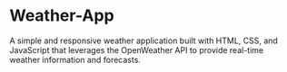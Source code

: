 # Weather-App
A simple and responsive weather application built with HTML, CSS, and JavaScript that leverages the OpenWeather API to provide real-time weather information and forecasts.

